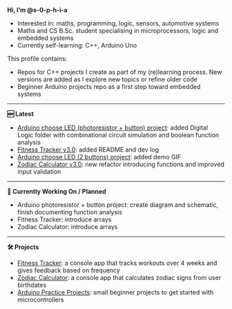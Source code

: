 **Hi, I’m @s-0-p-h-i-a**
- Interested in: maths, programming, logic, sensors, automotive systems
- Maths and CS B.Sc. student specialising in microprocessors, logic and embedded systems
- Currently self-learning: C++, Arduino Uno

This profile contains:
- Repos for C++ projects I create as part of my (re)learning process. New versions are added as I explore new topics or refine older code
- Beginner Arduino projects repo as a first step toward embedded systems

---

**🆕 Latest**
- [Arduino choose LED (photoresistor + button) project](https://github.com/s-0-p-h-i-a/Arduino_Practice): added Digital Logic folder with combinational circuit simulation and boolean function analysis
- [Fitness Tracker v3.0](https://github.com/s-0-p-h-i-a/Fitness_Tracker): added README and dev log
- [Arduino choose LED (2 buttons) project](https://github.com/s-0-p-h-i-a/Arduino_Practice): added demo GIF
- [Zodiac Calculator v3.0](https://github.com/s-0-p-h-i-a/Zodiac_Calculator): new refactor introducing functions and improved input validation

---

**🚧 Currently Working On / Planned**
- Arduino photoresistor + button project: create diagram and schematic, finish documenting function analysis
- Fitness Tracker: introduce arrays
- Zodiac Calculator: introduce arrays

---

**🛠️ Projects**
- [Fitness Tracker](https://github.com/s-0-p-h-i-a/Fitness_Tracker): a console app that tracks workouts over 4 weeks and gives feedback based on frequency 
- [Zodiac Calculator](https://github.com/s-0-p-h-i-a/Zodiac_Calculator): a console app that calculates zodiac signs from user birthdates
- [Arduino Practice Projects](https://github.com/s-0-p-h-i-a/Arduino_Practice): small beginner projects to get started with microcontrollers

<!--- See my pinned repositories for ongoing projects!


💞️ I’m looking to collaborate on
- 📫 How to reach me ...
- 😄 Pronouns: ...
- ⚡ Fun fact: ... ... --->

<!---
s-0-p-h-i-a/s-0-p-h-i-a is a ✨ special ✨ repository because its `README.md` (this file) appears on your GitHub profile.
You can click the Preview link to take a look at your changes.
--->

